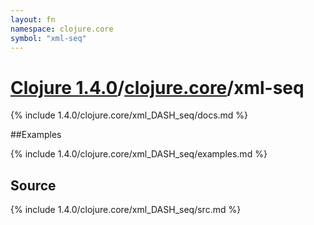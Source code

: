 ```yaml
---
layout: fn
namespace: clojure.core
symbol: "xml-seq"
---
```


# [Clojure 1.4.0](../../)/[clojure.core](../)/xml-seq

{% include 1.4.0/clojure.core/xml_DASH_seq/docs.md %}

##Examples

{% include 1.4.0/clojure.core/xml_DASH_seq/examples.md %}
## Source
{% include 1.4.0/clojure.core/xml_DASH_seq/src.md %}

